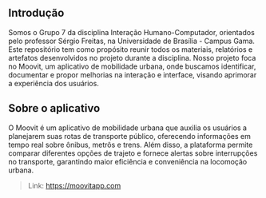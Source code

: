 
## Introdução

Somos o Grupo 7 da disciplina Interação Humano-Computador, orientados pelo professor Sérgio Freitas, na Universidade de Brasília - Campus Gama. Este repositório tem como propósito reunir todos os materiais, relatórios e artefatos desenvolvidos no projeto durante a disciplina. Nosso projeto foca no Moovit, um aplicativo de mobilidade urbana, onde buscamos identificar, documentar e propor melhorias na interação e interface, visando aprimorar a experiência dos usuários.

## Sobre o aplicativo

O Moovit é um aplicativo de mobilidade urbana que auxilia os usuários a planejarem suas rotas de transporte público, oferecendo informações em tempo real sobre ônibus, metrôs e trens. Além disso, a plataforma permite comparar diferentes opções de trajeto e fornece alertas sobre interrupções no transporte, garantindo maior eficiência e conveniência na locomoção urbana.

> Link: https://moovitapp.com
